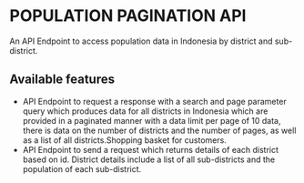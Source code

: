 # POPULATION PAGINATION API

An API Endpoint to access population data in Indonesia by district and sub-district.

## Available features

- API Endpoint to request a response with a search and page parameter query which produces data for all districts in Indonesia which are provided in a paginated manner with a data limit per page of 10 data, there is data on the number of districts and the number of pages, as well as a list of all districts.Shopping basket for customers.
- API Endpoint to send a request which returns details of each district based on id. District details include a list of all sub-districts and the population of each sub-district.
